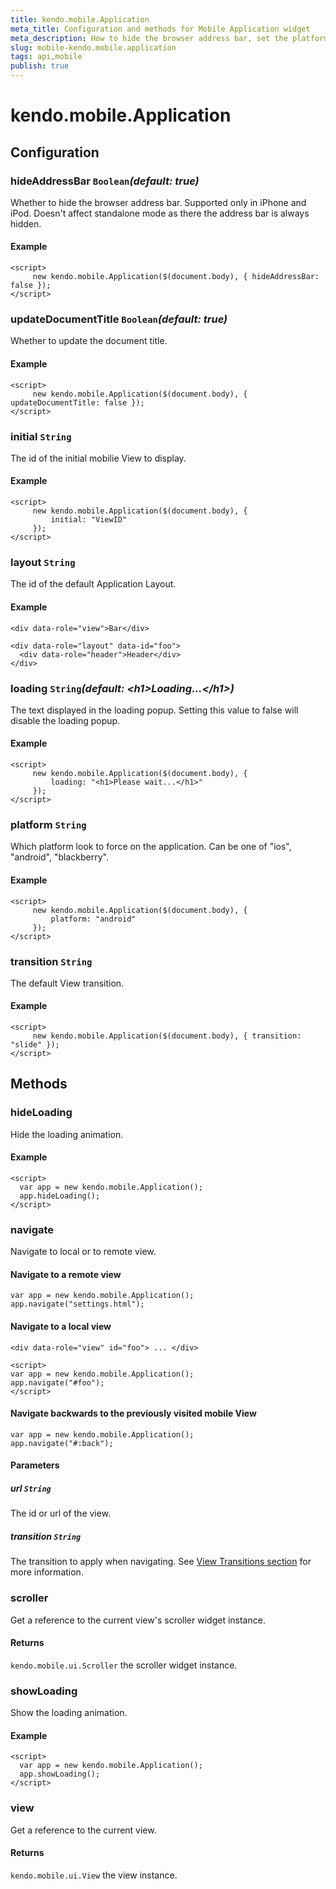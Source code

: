 ```yaml
---
title: kendo.mobile.Application
meta_title: Configuration and methods for Mobile Application widget
meta_description: How to hide the browser address bar, set the platform which will force on the application, hide/show a loading animation and more in Kendo UI Mobile Application widget.
slug: mobile-kendo.mobile.application
tags: api,mobile
publish: true
---
```


# kendo.mobile.Application

## Configuration

### hideAddressBar `Boolean`*(default: true)*

Whether to hide the browser address bar. Supported only in iPhone and iPod. Doesn't affect standalone mode as there the address bar is always hidden.

#### Example
    <script>
         new kendo.mobile.Application($(document.body), { hideAddressBar: false });
    </script>

### updateDocumentTitle `Boolean`*(default: true)*

Whether to update the document title.

#### Example
    <script>
         new kendo.mobile.Application($(document.body), { updateDocumentTitle: false });
    </script>

### initial `String`

 The id of the initial mobilie View to display.

#### Example

    <script>
         new kendo.mobile.Application($(document.body), {
             initial: "ViewID"
         });
    </script>

### layout `String`

 The id of the default Application Layout.

#### Example

    <div data-role="view">Bar</div>

    <div data-role="layout" data-id="foo">
      <div data-role="header">Header</div>
    </div>

### loading `String`*(default: &lt;h1&gt;Loading...&lt;/h1&gt;)*

 The text displayed in the loading popup. Setting this value to false will disable the loading popup.

#### Example
    <script>
         new kendo.mobile.Application($(document.body), {
             loading: "<h1>Please wait...</h1>"
         });
    </script>

### platform `String`

 Which platform look to force on the application. Can be one of "ios", "android", "blackberry".

#### Example

    <script>
         new kendo.mobile.Application($(document.body), {
             platform: "android"
         });
    </script>

### transition `String`

 The default View transition.

#### Example

    <script>
         new kendo.mobile.Application($(document.body), { transition: "slide" });
    </script>

## Methods

### hideLoading

Hide the loading animation.

#### Example

    <script>
      var app = new kendo.mobile.Application();
      app.hideLoading();
    </script>

### navigate

Navigate to local or to remote view.

#### Navigate to a remote view

    var app = new kendo.mobile.Application();
    app.navigate("settings.html");

#### Navigate to a local view

    <div data-role="view" id="foo"> ... </div>

    <script>
    var app = new kendo.mobile.Application();
    app.navigate("#foo");
    </script>

#### Navigate backwards to the previously visited mobile View

    var app = new kendo.mobile.Application();
    app.navigate("#:back");

#### Parameters

##### url `String`

The id or url of the view.

##### transition `String`

The transition to apply when navigating. See [View Transitions section](/getting-started/mobile/application#view-transitions) for more information.

### scroller

Get a reference to the current view's scroller widget instance.

#### Returns

`kendo.mobile.ui.Scroller` the scroller widget instance.

### showLoading

Show the loading animation.

#### Example

    <script>
      var app = new kendo.mobile.Application();
      app.showLoading();
    </script>

### view

Get a reference to the current view.

#### Returns

`kendo.mobile.ui.View` the view instance.
